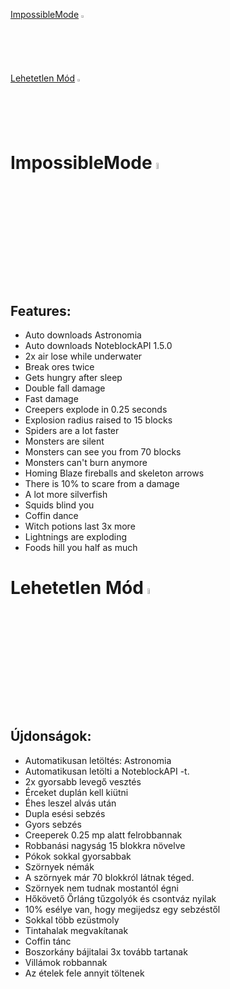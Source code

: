 
[ImpossibleMode](#ImpossibleMode) <img src="https://emojipedia-us.s3.dualstack.us-west-1.amazonaws.com/thumbs/120/openmoji/252/flag-united-kingdom_1f1ec-1f1e7.png" width="2%" />

[Lehetetlen Mód](#Lehetetlen-Mód) <img src="https://emojipedia-us.s3.dualstack.us-west-1.amazonaws.com/thumbs/120/openmoji/252/flag-hungary_1f1ed-1f1fa.png" width="2%" />



# ImpossibleMode <img src="https://emojipedia-us.s3.dualstack.us-west-1.amazonaws.com/thumbs/120/openmoji/252/flag-united-kingdom_1f1ec-1f1e7.png" width="5%" />

## Features:

- Auto downloads Astronomia
- Auto downloads NoteblockAPI 1.5.0
- 2x air lose while underwater
- Break ores twice
- Gets hungry after sleep
- Double fall damage
- Fast damage
- Creepers explode in 0.25 seconds
- Explosion radius raised to 15 blocks
- Spiders are a lot faster
- Monsters are silent
- Monsters can see you from 70 blocks
- Monsters can't burn anymore
- Homing Blaze fireballs and skeleton arrows
- There is 10% to scare from a damage
- A lot more silverfish
- Squids blind you
- Coffin dance
- Witch potions last 3x more
- Lightnings are exploding
- Foods hill you half as much

# Lehetetlen Mód <img src="https://emojipedia-us.s3.dualstack.us-west-1.amazonaws.com/thumbs/120/openmoji/252/flag-hungary_1f1ed-1f1fa.png" width="5%" />

## Újdonságok:

- Automatikusan letöltés: Astronomia
- Automatikusan letölti a NoteblockAPI -t.
- 2x gyorsabb levegő vesztés
- Érceket duplán kell kiütni
- Éhes leszel alvás után
- Dupla esési sebzés
- Gyors sebzés
- Creeperek 0.25 mp alatt felrobbannak
- Robbanási nagyság 15 blokkra növelve
- Pókok sokkal gyorsabbak
- Szörnyek némák
- A szörnyek már 70 blokkról látnak téged.
- Szörnyek nem tudnak mostantól égni
- Hőkövető Őrláng tűzgolyók és csontváz nyilak
- 10% esélye van, hogy megijedsz egy sebzéstől
- Sokkal több ezüstmoly
- Tintahalak megvakítanak
- Coffin tánc
- Boszorkány bájitalai 3x tovább tartanak
- Villámok robbannak
- Az ételek fele annyit töltenek
